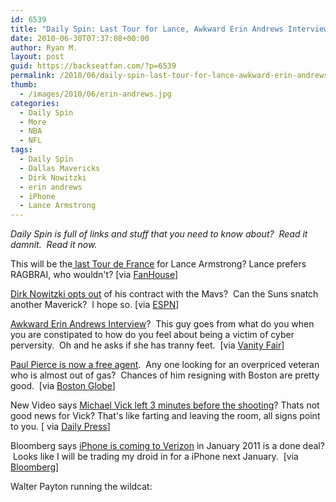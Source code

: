 ```yaml
---
id: 6539
title: "Daily Spin: Last Tour for Lance, Awkward Erin Andrews Interview, Verizon to get iPhone in 2011"
date: 2010-06-30T07:37:08+00:00
author: Ryan M.
layout: post
guid: https://backseatfan.com/?p=6539
permalink: /2010/06/daily-spin-last-tour-for-lance-awkward-erin-andrews-interview-verizon-to-get-iphone-in-2011/
thumb:
  - /images/2010/06/erin-andrews.jpg
categories:
  - Daily Spin
  - More
  - NBA
  - NFL
tags:
  - Daily Spin
  - Dallas Mavericks
  - Dirk Nowitzki
  - erin andrews
  - iPhone
  - Lance Armstrong
---
```


<div class="entry">
  <p>
    <em>Daily Spin is full of links and stuff that you need to know about?  Read it damnit.  Read it now.</em>
  </p>

  <p>
    This will be the<a href="https://www.fanhouse.com/2010/06/28/lance-armstrong-tweets-this-will-be-final-tour-de-france/"> last Tour de France</a> for Lance Armstrong? Lance prefers RAGBRAI, who wouldn't? [via <a href="https://www.fanhouse.com/2010/06/28/lance-armstrong-tweets-this-will-be-final-tour-de-france/">FanHouse</a>]
  </p>

  <p>
    <a href="http://sports.espn.go.com/dallas/nba/news/story?id=5339661">Dirk Nowitzki opts out</a> of his contract with the Mavs?  Can the Suns snatch another Maverick?  I hope so. [via <a href="http://sports.espn.go.com/dallas/nba/news/story?id=5339661">ESPN</a>]
  </p>

  <p>
    <a href="https://www.vanityfair.com/style/features/2010/08/george-wayne-interviews-erin-andrews-201008">Awkward Erin Andrews Interview</a>?  This guy goes from what do you when you are constipated to how do you feel about being a victim of cyber perversity.  Oh and he asks if she has tranny feet.  [via <a href="https://www.vanityfair.com/style/features/2010/08/george-wayne-interviews-erin-andrews-201008">Vanity Fair</a>]
  </p>

  <p>
    <a href="https://www.boston.com/sports/basketball/celtics/articles/2010/06/30/pierce_opts_out_of_final_year/">Paul Pierce is now a free agent</a>.  Any one looking for an overpriced veteran who is almost out of gas?  Chances of him resigning with Boston are pretty good.  [via <a href="https://www.boston.com/sports/basketball/celtics/articles/2010/06/30/pierce_opts_out_of_final_year/">Boston Globe</a>]
  </p>

  <p>
    New Video says <a href="https://www.dailypress.com/news/crime/dp-nws-vick-shooting-video-20100629,0,1348739.story">Michael Vick left 3 minutes before the shooting</a>? Thats not good news for Vick? That's like farting and leaving the room, all signs point to you. [ via <a href="https://www.dailypress.com/news/crime/dp-nws-vick-shooting-video-20100629,0,1348739.story">Daily Press</a>]
  </p>

  <p>
    Bloomberg says <a href="https://www.bloomberg.com/news/2010-06-29/verizon-wireless-said-to-start-offering-iphone-ending-at-t-s-exclusivity.html">iPhone is coming to Verizon</a> in January 2011 is a done deal?  Looks like I will be trading my droid in for a iPhone next January.  [via <a href="https://www.bloomberg.com/news/2010-06-29/verizon-wireless-said-to-start-offering-iphone-ending-at-t-s-exclusivity.html">Bloomberg</a>]
  </p>

  <p>
    Walter Payton running the wildcat:<br />
  </p>
</div>
